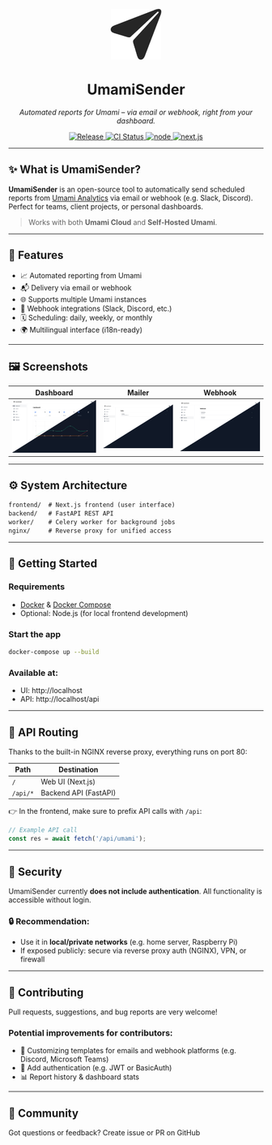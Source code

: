<p align="center">
  <img src="frontend/public/umamisender.png" alt="UmamiSender Logo" width="100">
</p>

<h1 align="center">UmamiSender</h1>

<p align="center">
  <i>Automated reports for Umami – via email or webhook, right from your dashboard.</i>
</p>

<p align="center">
  <a href="https://github.com/ceviixx/UmamiSender/releases">
    <img src="https://img.shields.io/github/release/ceviixx/UmamiSender.svg" alt="Release" />
  </a>
  <a href="https://github.com/ceviixx/UmamiSender/actions">
    <img src="https://img.shields.io/github/actions/workflow/status/ceviixx/UmamiSender/ci.yml" alt="CI Status" />
  </a>
  <a href="#">
    <img src="https://img.shields.io/badge/node-20.19.x-brightgreen" alt="node" />
  </a>
  <a href="#">
    <img src="https://img.shields.io/badge/Next.js-14.2.30-blue" alt="next.js" />
  </a>
</p>

---

## ✨ What is UmamiSender?

**UmamiSender** is an open-source tool to automatically send scheduled reports from [Umami Analytics](https://umami.is) via email or webhook (e.g. Slack, Discord).  
Perfect for teams, client projects, or personal dashboards.

> Works with both **Umami Cloud** and **Self-Hosted Umami**.

---

## 🧩 Features

- 📈 Automated reporting from Umami
- 📬 Delivery via email or webhook
- 🌐 Supports multiple Umami instances
- 🔗 Webhook integrations (Slack, Discord, etc.)
- 🗓 Scheduling: daily, weekly, or monthly
- 🌍 Multilingual interface (i18n-ready)

---

## 🖼 Screenshots

| Dashboard | Mailer | Webhook |
|----------|---------------|------------------------|
| ![](docs/screenshots/01_dashboard.png) | ![](docs/screenshots/04_mailer.png) | ![](docs/screenshots/05_webhook.png) |

---

## ⚙️ System Architecture

```txt
frontend/  # Next.js frontend (user interface)
backend/   # FastAPI REST API
worker/    # Celery worker for background jobs
nginx/     # Reverse proxy for unified access
```

---

## 🚀 Getting Started

### Requirements

- [Docker](https://www.docker.com/) & [Docker Compose](https://docs.docker.com/compose/)
- Optional: Node.js (for local frontend development)

### Start the app

```bash
docker-compose up --build
```

### Available at:

- UI: http://localhost  
- API: http://localhost/api

---

## 🔁 API Routing

Thanks to the built-in NGINX reverse proxy, everything runs on port 80:

| Path      | Destination          |
|-----------|----------------------|
| `/`       | Web UI (Next.js)     |
| `/api/*`  | Backend API (FastAPI)|

👉 In the frontend, make sure to prefix API calls with `/api`:

```ts
// Example API call
const res = await fetch('/api/umami');
```

---

## 🔐 Security

UmamiSender currently **does not include authentication**. All functionality is accessible without login.

### 🔒 Recommendation:

- Use it in **local/private networks** (e.g. home server, Raspberry Pi)
- If exposed publicly: secure via reverse proxy auth (NGINX), VPN, or firewall

---

## 🤝 Contributing

Pull requests, suggestions, and bug reports are very welcome!

### Potential improvements for contributors:

- 🧩 Customizing templates for emails and webhook platforms (e.g. Discord, Microsoft Teams)
- 🔑 Add authentication (e.g. JWT or BasicAuth)
- 📊 Report history & dashboard stats

---

## 💬 Community

Got questions or feedback? Create issue or PR on GitHub